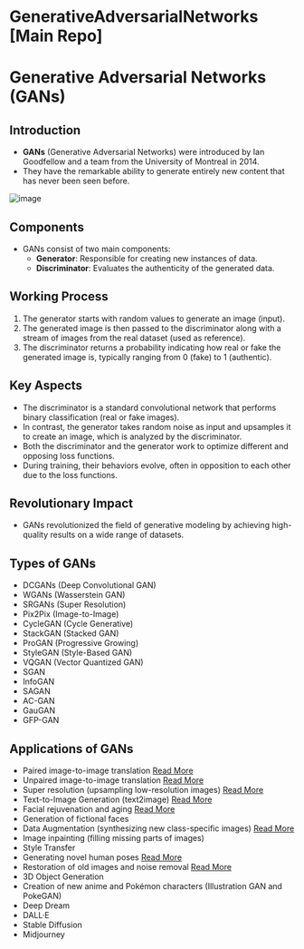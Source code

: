 # GenerativeAdversarialNetworks [Main Repo]
# Generative Adversarial Networks (GANs)

## Introduction
- **GANs** (Generative Adversarial Networks) were introduced by Ian Goodfellow and a team from the University of Montreal in 2014.
- They have the remarkable ability to generate entirely new content that has never been seen before.

![image](https://github.com/ncahyadi/GenerativeAdversarialNetworks/assets/60286964/a9fe5458-e35d-4a64-840d-a0ac305f2177)


## Components
- GANs consist of two main components:
  - **Generator**: Responsible for creating new instances of data.
  - **Discriminator**: Evaluates the authenticity of the generated data.

## Working Process
1. The generator starts with random values to generate an image (input).
2. The generated image is then passed to the discriminator along with a stream of images from the real dataset (used as reference).
3. The discriminator returns a probability indicating how real or fake the generated image is, typically ranging from 0 (fake) to 1 (authentic).

## Key Aspects
- The discriminator is a standard convolutional network that performs binary classification (real or fake images).
- In contrast, the generator takes random noise as input and upsamples it to create an image, which is analyzed by the discriminator.
- Both the discriminator and the generator work to optimize different and opposing loss functions.
- During training, their behaviors evolve, often in opposition to each other due to the loss functions.

## Revolutionary Impact
- GANs revolutionized the field of generative modeling by achieving high-quality results on a wide range of datasets.

## Types of GANs
- DCGANs (Deep Convolutional GAN)
- WGANs (Wasserstein GAN)
- SRGANs (Super Resolution)
- Pix2Pix (Image-to-Image)
- CycleGAN (Cycle Generative)
- StackGAN (Stacked GAN)
- ProGAN (Progressive Growing)
- StyleGAN (Style-Based GAN)
- VQGAN (Vector Quantized GAN)
- SGAN
- InfoGAN
- SAGAN
- AC-GAN
- GauGAN
- GFP-GAN

## Applications of GANs
- Paired image-to-image translation [Read More](https://arxiv.org/abs/1611.07004)
- Unpaired image-to-image translation [Read More](https://arxiv.org/abs/1703.10593)
- Super resolution (upsampling low-resolution images) [Read More](https://arxiv.org/abs/1809.00219)
- Text-to-Image Generation (text2image) [Read More](https://arxiv.org/abs/1612.03242)
- Facial rejuvenation and aging [Read More](https://arxiv.org/pdf/1702.01983.pdf)
- Generation of fictional faces
- Data Augmentation (synthesizing new class-specific images) [Read More](https://arxiv.org/abs/1809.11096)
- Image inpainting (filling missing parts of images)
- Style Transfer
- Generating novel human poses [Read More](https://arxiv.org/pdf/2001.01259v1.pdf)
- Restoration of old images and noise removal [Read More](https://arxiv.org/abs/2101.04061)
- 3D Object Generation
- Creation of new anime and Pokémon characters (Illustration GAN and PokeGAN)
- Deep Dream
- DALL·E
- Stable Diffusion
- Midjourney
